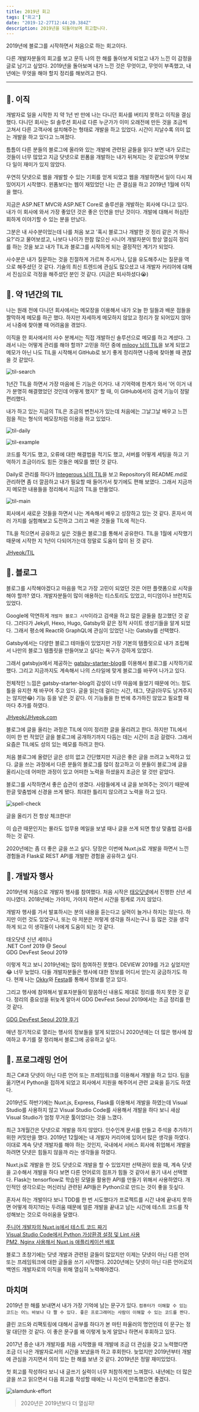 ```yaml
---
title: 2019년 회고
tags: ["회고"]
date: "2019-12-27T12:44:20.384Z"
description: 2019년을 되돌아보며 회고합니다.
---
```


2019년에 블로그를 시작하면서 처음으로 하는 회고이다.

다른 개발자분들의 회고를 보고 문득 나의 한 해를 돌아보게 되었고 내가 느낀 이 감정을 글로 남기고 싶었다. 2019년을 돌아보며 내가 느낀 것은 무엇이고, 무엇이 부족했고, 내년에는 무엇을 해야 할지 정리를 해보려고 한다.

---

## 📃. 이직

개발자로 일을 시작한 지 약 1년 반 만에 나는 다니던 회사를 버티지 못하고 이직을 결심했다. 다니던 회사는 SI 솔루션 회사로 다른 누군가가 이미 오래전에 만든 것을 조금씩 고쳐서 다른 고객사에 설치해주는 형태로 개발을 하고 있었다. 시간이 지날수록 의미 없는 개발을 하고 있다고 느껴졌다.

틈틈이 다른 분들의 블로그에 올라와 있는 개발에 관련된 글들을 읽다 보면 내가 모르는 것들이 너무 많았고 지금 닷넷으로 윈폼을 개발하는 내가 뒤쳐지는 것 같았으며 무엇보다 일이 재미가 있지 않았다.

우연히 닷넷으로 웹을 개발할 수 있는 기회를 얻게 되었고 웹을 개발하면서 일이 다시 재밌어지기 시작했다. 윈폼보다는 웹이 재밌었던 나는 큰 결심을 하고 2019년 1월에 이직을 했다.

지금은 ASP.NET MVC와 ASP.NET Core로 솔루션을 개발하는 회사에 다니고 있다. 내가 이 회사에 와서 가장 좋았던 것은 좋은 인연을 만난 것이다. 개발에 대해서 허심탄회하게 이야기할 수 있는 분을 만났다.

그분은 내 사수분이었는데 나를 처음 보고 '혹시 블로그나 개발한 것 정리 같은 거 하나요?'라고 물어보셨고, 나보다 나이가 한참 많으신 시니어 개발자분이 항상 열심히 정리를 하는 것을 보고 내가 TIL과 블로그를 시작하게 되는 결정적인 계기가 되었다.

사수분은 내가 질문하는 것을 친절하게 가르쳐 주시거나, 답을 유도해주시는 질문을 역으로 해주셨던 것 같다. 기술의 최신 트렌드에 관심도 많으셨고 내 개발자 커리어에 대해서 진심으로 걱정을 해주셨던 분인 것 같다. (지금은 퇴사하셨다😭)

## 📃. 약 1년간의 TIL

나는 원래 전에 다니던 회사에서는 메모장을 이용해서 내가 오늘 한 일들과 배운 점들을 짤막하게 메모를 하곤 했다. 하지만 자세하게 메모하지 않았고 정리가 잘 되어있지 않아서 나중에 찾아볼 때 어려움을 겪었다.

이직을 한 회사에서의 사수 분께서는 직접 개발하신 솔루션으로 메모를 하고 계셨다. 그래서 나는 어떻게 관리를 해야 할까? 고민을 하던 중에 [milooy 님의 TIL](https://github.com/milooy/TIL)을 보게 되었고 메모가 아닌 나도 TIL을 시작해서 GitHub로 보기 좋게 정리하면 나중에 찾아볼 때 괜찮을 것 같았다.

![til-search](./til-search.png)

1년간 TIL을 하면서 가장 마음에 든 기능은 이거다. 내 기억력에 한계가 와서 '어 이거 내가 분명히 해결했었던 것인데 어떻게 했지?' 할 때, 이 GitHub에서의 검색 기능이 정말 편리했다.

내가 하고 있는 지금의 TIL은 조금의 변천사가 있는데 처음에는 그날그날 배우고 느낀 점을 적는 형식의 메모장처럼 이용을 하고 있었다.

![til-daily](./til-daily.png)

![til-example](./til-example.png)

코드를 적기도 했고, 오류에 대한 해결법을 적기도 했고, 서버를 어떻게 세팅을 하고 기억하기 조금이라도 힘든 것들은 메모를 했던 것 같다.

Daily로 관리를 하다가 [Integerous 님의 TIL](https://github.com/Integerous/TIL)을 보고 Repository의 README.md로 관리하면 좀 더 깔끔하고 내가 필요할 때 들어가서 찾기에도 편해 보였다. 그래서 지금까지 메모한 내용들을 정리해서 지금의 TIL을 만들었다.

![til-main](./til-main.png)

회사에서 새로운 것들을 하면서 나는 계속해서 배우고 성장하고 있는 것 같다. 혼자서 여러 가지를 실험해보고 도전하고 그리고 배운 것들을 TIL에 적는다.

TIL을 적으면서 공유하고 싶은 것들은 블로그를 통해서 공유한다. TIL을 1월에 시작했기 때문에 시작한 지 1년이 다되어가는데 정말로 도움이 많이 된 것 같다.

[JHyeok/TIL](https://github.com/JHyeok/TIL)

## 📃. 블로그

블로그를 시작해야겠다고 마음을 먹고 가장 고민이 되었던 것은 어떤 플랫폼으로 시작을 해야 할까? 였다. 개발자분들이 많이 애용하는 티스토리도 있었고, 미디엄이나 브런치도 있었다.

Google에 막연하게 `개발자 블로그 시작`이라고 검색을 하고 많은 글들을 참고했던 것 같다. 그러다가 Jekyll, Hexo, Hugo, Gatsby와 같은 정적 사이트 생성기들을 알게 되었다. 그래서 평소에 React와 GraphQL에 관심이 있었던 나는 Gatsby를 선택했다.

Gatsby에서는 다양한 블로그 테마들이 있었지만 가장 기본의 템플릿으로 내가 조립해서 나만의 블로그 템플릿을 만들어보고 싶다는 욕구가 강하게 있었다.

그래서 gatsbyjs에서 제공하는 [gatsby-starter-blog](https://github.com/gatsbyjs/gatsby-starter-blog)를 이용해서 블로그를 시작하기로 했다. 그리고 지금까지도 계속해서 나의 스타일에 맞게 블로그를 바꾸어 나가고 있다.

전체적인 느낌은 gatsby-starter-blog의 감성이 너무 마음에 들었기 때문에 어느 정도 틀을 유지한 채 바꾸어 주고 있다. 글을 읽는데 걸리는 시간, 태그, 댓글(아무도 남겨주지는 않지만😂) 기능 등을 넣은 것 같다. 이 기능들을 한 번에 추가하진 않았고 필요할 때마다 추가를 하였다.

[JHyeok/JHyeok.com](https://github.com/JHyeok/JHyeok.com)

블로그에 글을 올리는 과정은 TIL에 이미 정리한 글을 올리려고 한다. 하지만 TIL에서 이미 한 번 적었던 글을 블로그에 공개하기까지 다듬는 데는 시간이 조금 걸렸다. 그래서 요즘은 TIL에도 성의 있는 메모를 하려고 한다.

처음 블로그에 올렸던 글은 성의 없고 간단했지만 지금은 좋은 글을 쓰려고 노력하고 있다. 글을 쓰는 과정에서 다른 분들의 블로그를 많이 참고하고 이 분들이 블로그에 글을 올리시는데 어떠한 과정이 있고 어떠한 노력을 하셨을지 조금은 알 것만 같았다.

블로그를 시작하면서 좋은 습관이 생겼다. 사람들에게 내 글을 보여주는 것이기 때문에 한글 맞춤법에 신경을 쓰게 됐다. 최대한 틀리지 않으려고 노력을 하고 있다.

![spell-check](./spell-check.png)

글을 올리기 전 항상 체크한다!

이 습관 때문인지는 몰라도 업무용 메일을 보낼 때나 글을 쓰게 되면 항상 맞춤법 검사를 하는 것 같다.

2020년에는 좀 더 좋은 글을 쓰고 싶다. 당장은 이번에 Nuxt.js로 개발을 하면서 느낀 경험들과 Flask로 REST API를 개발한 경험을 공유하고 싶다.

## 📃. 개발자 행사

2019년에 처음으로 개발자 행사를 참여했다. 처음 시작은 [태오닷넷](http://taeyo.net/)에서 진행한 신년 세미나였다. 2018년에는 가야지, 가야지 하면서 시간을 핑계로 가지 않았다.

개발자 행사를 가서 발표하시는 분의 내용을 듣는다고 실력이 늘거나 하지는 않는다. 하지만 이런 것도 있었구나, 또는 아 저분은 저렇게 생각을 하시는구나 등 많은 것을 생각하게 되고 이 생각들이 나에게 도움이 되는 것 같다.

태오닷넷 신년 세미나\
.NET Conf 2019 @ Seoul\
GDG DevFest Seoul 2019

이렇게 적고 보니 2019년에는 많이 참여하진 못했다. DEVIEW 2019를 가고 싶었지만😂 너무 늦었다. 다들 개발자분들은 행사에 대한 정보를 어디서 얻는지 궁금하기도 하다. 현재 나는 [Okky](https://okky.kr/)와 [Festa](https://festa.io/)를 통해서 정보를 얻고 있다.

그리고 행사에 참여해서 발표자분들이 말씀하신 내용도 제대로 정리를 하지 못한 것 같다. 정리의 중요성을 뒤늦게 알아서 GDG DevFest Seoul 2019에서는 조금 정리를 한 것 같다.

[GDG DevFest Seoul 2019 후기](https://jhyeok.com/gdg-devfest-seoul-2019.md/)

매년 정기적으로 열리는 행사의 정보들을 알게 되었으니 2020년에는 더 많은 행사에 참여하고 후기를 잘 정리해서 블로그에 공유하고 싶다.

## 📃. 프로그래밍 언어

최근 C#과 닷넷이 아닌 다른 언어 또는 프레임워크를 이용해서 개발을 하고 있다. 팀을 옮기면서 Python을 접하게 되었고 회사에서 지원을 해주어서 관련 교육을 듣기도 하였다.

2019년도 하반기에는 Nuxt.js, Express, Flask를 이용해서 개발을 하였는데 Visual Studio를 사용하지 않고 Visual Studio Code를 사용해서 개발을 하다 보니 새삼 Visual Studio가 엄청 무거운 툴이었다는 것을 느꼈다.

최근 3개월간은 닷넷으로 개발을 하지 않았다. 인수인계 문서를 만들고 주석을 추가하기 위한 커밋만을 했다. 2019년 12월에는 내 개발자 커리어에 있어서 많은 생각을 하였다. 이대로 계속 닷넷 개발자를 해야 하는 것인지, 국내에서 서비스 회사에 취업해서 개발을 하려면 닷넷은 힘들지 않을까 라는 생각들을 하였다.

Nuxt.js로 개발을 한 것도 닷넷으로 개발을 할 수 있었지만 선택권이 왔을 때, 계속 닷넷을 고수해서 개발을 하다 보면 다른 언어로의 점프가 힘들 것 같아서 용기 내서 선택했다. Flask는 tensorflow로 학습된 모델을 활용한 API를 만들기 위해서 사용하였다. 개인적인 생각으로는 머신러닝 관련된 API들은 Python으로 만드는 것이 좋을 듯싶다.

혼자서 하는 개발이다 보니 TDD를 한 번 시도했다가 프로젝트를 시간 내에 끝내지 못하면 어떻게 하지?라는 두려움 때문에 얼른 개발을 끝내고 남는 시간에 테스트 코드를 작성해보는 것으로 아쉬움을 달랬다.

[주니어 개발자의 Nuxt.js에서 테스트 코드 짜기](https://jhyeok.com/nuxtjs-api-test/)\
[Visual Studio Code에서 Python 가상환경 설정 및 Lint 사용](https://jhyeok.com/python-with-vscode/)\
[PM2, Nginx 사용해서 Nuxt.js 애플리케이션 배포](https://jhyeok.com/nuxtjs-pm2-nginx/)

블로그 초창기에는 닷넷 개발과 관련된 글들이 많았지만 이제는 닷넷이 아닌 다른 언어 또는 프레임워크에 대한 글들을 쓰기 시작했다. 2020년에는 닷넷이 아닌 다른 언어로의 백엔드 개발자로의 이직을 위해 열심히 노력해야겠다.

## 마치며

2019년 한 해를 보내면서 내가 가장 기억에 남는 문구가 있다. `컴퓨터가 이해할 수 있는 코드는 어느 바보나 다 짤 수 있다. 좋은 프로그래머는 사람이 이해할 수 있는 코드를 짠다.`

클린 코드와 리팩토링에 대해서 공부를 하다가 본 마틴 파울러의 명언인데 이 문구는 정말 대단한 것 같다. 이 좋은 문구를 왜 이렇게 늦게 알았나 하면서 후회하고 있다.

2017년 중순 내가 개발자를 처음 시작했을 때 개발에 조금 더 관심을 갖고 노력했다면 조금 더 나은 개발자로서의 시간을 보냈을까 하고 후회한다. 늦었지만 2019년부터 개발에 관심을 가지면서 의미 있는 한 해를 보낸 것 같다. 2019년은 정말 재미있었다.

첫 회고를 작성하다 보니 내 글쓰기 실력이 너무 처참하게만 느껴졌다. 내년에는 더 많은 글을 쓰고 읽으면서 다음 회고를 작성할 때에는 나 자신이 만족했으면 좋겠다.

![slamdunk-effort](./slamdunk-effort.png)

> 2020년은 2019년보다 더 열심히!




